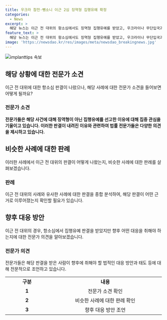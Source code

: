 ```yaml
---
title: 우크라 참전·뺑소니 이근 2심 징역형 집행유예 확정
categories:
  - News
excerpt: >
  해당 뉴스는 이근 전 대위의 항소심에서도 징역형 집행유예를 받았고, 우크라이나 무단입국과 차량 사고로 재판에 넘겨진 경위를 다루고 있습니다. 이씨는 징역 1년 6개월에 집행유예 3년을 선고 받았으며, 여권법 위반과 도주치상 혐의로 재판을 받았습니다. 또한, 판결문에서 도주치상 혐의에 대한 설명과 피해자와의 합의 미이행에 대한 양형 이유가 언급되었습니다. 이에 대해 이씨는 결과를 예상했다고 밝혀 사명감을 갖고 도와주고 싶어서 간 거라 후회는 없다고 말했으나, 도주치상 혐의에 대해서는 사고를 인식하지 못했고 뺑소니를 부인하는 발언을 했습니다.
feature_text: >
  해당 뉴스는 이근 전 대위의 항소심에서도 징역형 집행유예를 받았고, 우크라이나 무단입국과 차량 사고로 재판에 넘겨진 경위를 다루고 있습니다. 이씨는 징역 1년 6개월에 집행유예 3년을 선고 받았으며, 여권법 위반과 도주치상 혐의로 재판을 받았습니다. 또한, 판결문에서 도주치상 혐의에 대한 설명과 피해자와의 합의 미이행에 대한 양형 이유가 언급되었습니다. 이에 대해 이씨는 결과를 예상했다고 밝혀 사명감을 갖고 도와주고 싶어서 간 거라 후회는 없다고 말했으나, 도주치상 혐의에 대해서는 사고를 인식하지 못했고 뺑소니를 부인하는 발언을 했습니다.
image: 'https://newsdao.kr/res/images/meta/newsdao_breakingnews.jpg'
---
```


<p><img src="https://newsdao.kr/res/images/meta/newsdao_breakingnews.jpg" alt="implanttips 속보" /></p>

<h2 data-ke-size="size26">해당 상황에 대한 전문가 소견</h2>

<p data-ke-size="size16">이근 전 대위에 대한 항소심 판결이 나왔으나, 해당 사례에 대한 전문가 소견을 들어보면 어떻게 될까요?</p>

<h3>전문가 소견</h3>

<p data-ke-size="size16"><b>전문가들은 해당 사건에 대해 징역형이 아닌 집행유예를 선고한 이유에 대해 집중 관심을 기울이고 있습니다. 이러한 판결이 내려진 이유와 관련하여 법률 전문가들은 다양한 의견을 제시하고 있습니다.</b></p>

<h2 data-ke-size="size26">비슷한 사례에 대한 판례</h2>

<p data-ke-size="size16">이러한 사례에서 이근 전 대위의 판결이 어떻게 나왔는지, 비슷한 사례에 대한 판례를 살펴보겠습니다.</p>

<h3>판례</h3>

<p data-ke-size="size16">이근 전 대위의 사례와 유사한 사례에 대한 판결을 종합 분석하여, 해당 판결이 어떤 근거로 이루어졌는지 확인할 필요가 있습니다.</p>

<h2 data-ke-size="size26">향후 대응 방안</h2>

<p data-ke-size="size16">이근 전 대위의 경우, 항소심에서 집행유예 판결을 받았지만 향후 어떤 대응을 취해야 하는지에 대한 전문가 의견을 알아보겠습니다.</p>

<h3>전문가 의견</h3>

<p data-ke-size="size16">전문가들은 해당 판결을 받은 사람이 향후에 취해야 할 법적인 대응 방안과 태도 등에 대해 전문적으로 조언하고 있습니다.</p>

<table>
    <colgroup>
        <col width="129px" />
        <col width="364px" />
        <col span="2" />
    </colgroup>
    <tr>
        <td style="text-align: center; width: 129px;"><b>구분</b></td>
        <td style="text-align: center; width: 364px;"><b>내용</b></td>
    </tr>
    <tr>
        <td style="text-align: center; height: 17px;"><b>1</b></td>
        <td style="text-align: center;">전문가 소견 확인</td>
    </tr>
    <tr>
        <td style="text-align: center;"><b>2</b></td>
        <td style="text-align: center;">비슷한 사례에 대한 판례 확인</td>
    </tr>
    <tr>
        <td style="text-align: center;"><b>3</b></td>
        <td style="text-align: center;">향후 대응 방안 조언</td>
    </tr>
</table>

